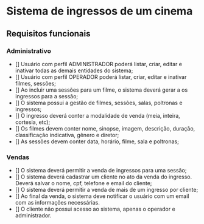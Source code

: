 # Sistema de ingressos de um cinema

## Requisitos funcionais

### Administrativo

- [] Usuário com perfil ADMINISTRADOR poderá listar, criar, editar e inativar todas as demais entidades do sistema;
- [] Usuário com perfil OPERADOR poderá listar, criar, editar e inativar filmes, sessões;
- [] Ao incluir uma sessões para um filme, o sistema deverá gerar a os ingressos para a sessão;
- [] O sistema possui a gestão de filmes, sessões, salas, poltronas e ingressos;
- [] O ingresso deverá conter a modalidade de venda (meia, inteira, cortesia, etc);
- [] Os filmes devem conter nome, sinopse, imagem, descrição, duração, classificação indicativa, gênero e diretor;
- [] As sessões devem conter data, horário, filme, sala e poltronas;

### Vendas
- [] O sistema deverá permitir a venda de ingressos para uma sessão;
- [] O sistema deverá cadastrar um cliente no ato da venda do ingresso. Deverá salvar o nome, cpf, telefone e email do cliente;
- [] O sistema deverá permitir a venda de mais de um ingresso por cliente;
- [] Ao final da venda, o sistema deve notificar o usuário com um email com as informações necessárias.
- [] O cliente não possui acesso ao sistema, apenas o operador e administrador.
